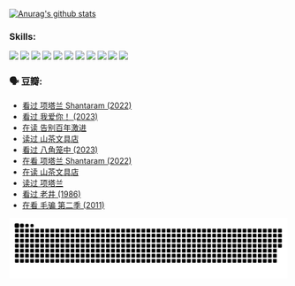
[![Anurag's github stats](https://github-readme-stats.vercel.app/api?username=w940853815)](https://github.com/anuraghazra/github-readme-stats)

### Skills:

<code><img height="32" src="https://cdn.jsdelivr.net/npm/simple-icons@v5/icons/python.svg"></code>
<code><img height="32" src="https://cdn.jsdelivr.net/npm/simple-icons@v5/icons/javascript.svg"></code>
<code><img height="32" src="https://cdn.jsdelivr.net/npm/simple-icons@v5/icons/django.svg"></code>
<code><img height="32" src="https://cdn.jsdelivr.net/npm/simple-icons@v5/icons/flask.svg"></code>
<code><img height="32" src="https://cdn.jsdelivr.net/npm/simple-icons@v5/icons/vuetify.svg"></code>
<code><img height="32" src="https://cdn.jsdelivr.net/npm/simple-icons@v5/icons/git.svg"></code>
<code><img height="32" src="https://cdn.jsdelivr.net/npm/simple-icons@v5/icons/docker.svg"></code>
<code><img height="32" src="https://cdn.jsdelivr.net/npm/simple-icons@v5/icons/postgresql.svg"></code>
<code><img height="32" src="https://cdn.jsdelivr.net/npm/simple-icons@v5/icons/elasticsearch.svg"></code>
<code><img height="32" src="https://cdn.jsdelivr.net/npm/simple-icons@v5/icons/macos.svg"></code>
<code><img height="32" src="https://cdn.jsdelivr.net/npm/simple-icons@v5/icons/linux.svg"></code>

### 🗣 豆瓣:

<!-- DOUBAN-ACTIVITIES:START -->
- [看过 项塔兰 Shantaram‎ (2022)](https://www.douban.com/people/136069238/status/4387849946/?_i=96294633)
- [看过 我爱你！‎ (2023)](https://www.douban.com/people/136069238/status/4385556252/?_i=96294633)
- [在读 告别百年激进](https://www.douban.com/people/136069238/status/4374953075/?_i=96294633)
- [读过 山茶文具店](https://www.douban.com/people/136069238/status/4374952154/?_i=96294633)
- [看过 八角笼中‎ (2023)](https://www.douban.com/people/136069238/status/4367541707/?_i=96294633)
- [在看 项塔兰 Shantaram‎ (2022)](https://www.douban.com/people/136069238/status/4365497032/?_i=96294633)
- [在读 山茶文具店](https://www.douban.com/people/136069238/status/4364620725/?_i=96294633)
- [读过 项塔兰](https://www.douban.com/people/136069238/status/4364620288/?_i=96294633)
- [看过 老井‎ (1986)](https://www.douban.com/people/136069238/status/4362366672/?_i=96294633)
- [在看 毛骗 第二季‎ (2011)](https://www.douban.com/people/136069238/status/4355752869/?_i=96294633)
<!-- DOUBAN-ACTIVITIES:END -->


![Snake animation](https://raw.githubusercontent.com/w940853815/w940853815/output/github-contribution-grid-snake.svg)

<!--
**w940853815/w940853815** is a ✨ _special_ ✨ repository because its `README.md` (this file) appears on your GitHub profile.

Here are some ideas to get you started:

- 🔭 I’m currently working on ...
- 🌱 I’m currently learning ...
- 👯 I’m looking to collaborate on ...
- 🤔 I’m looking for help with ...
- 💬 Ask me about ...
- 📫 How to reach me: ...
- 😄 Pronouns: ...
- ⚡ Fun fact: ...
-->
